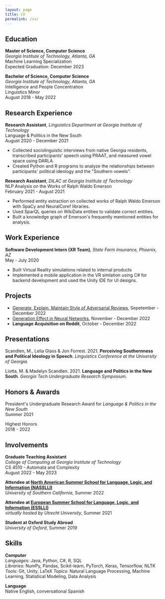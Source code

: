```yaml
---
layout: page
title: CV
permalink: /cv/
---
```


## Education

**Master of Science, Computer Science** <br>
_Georgia Institute of Technology, Atlanta, GA_<br>
Machine Learning Specialization<br>
Expected Graduation: December 2023 <br>

**Bachelor of Science, Computer Science** <br>
_Georgia Institute of Technology, Atlanta, GA_<br>
Intelligence and People Concentration<br>
Linguistics Minor<br>
August 2018 - May 2022 <br>

## Research Experience

**Research Assistant**, _Linguistics Department at Georgia Institute of Technology_ <br>
Language & Politics in the New South <br>
August 2020 - December 2021 <br>
- Collected sociolinguistic interviews from native Georgia residents, transcribed participants' speech using PRAAT, and measured vowel space using DARLA.
- Created Python and R programs to analyze the relationships between participants' political ideology and the "Southern vowels".

**Research Assistant**, _DILAC at Georgia Institute of Technology_ <br>
NLP Analysis on the Works of Ralph Waldo Emerson <br>
February 2021 - August 2021 <br>
- Performed entity extraction on collected works of Ralph Waldo Emerson with SpaCy and NeuralCoref libraries.
- Used SparQL queries on WikiData entities to validate correct entities.
- Built a knowledge graph of Emerson's frequently mentioned entities for analysis.

## Work Experience

**Software Development Intern (XR Team)**, _State Farm Insurance, Phoenix, AZ_<br>
May - July 2020 <br>
- Built Virtual Reality simulations related to internal products
- Implemented a mobile application in the VR simlation using C# for backend development and used the Unity IDE for UI designs.

## Projects

- [Generate, Explain, Maintain Style of Adversarial Reviews](https://mscandlen.github.io/mscandlen/GEMS/), Sepetember - December 2022 <br>
- [Generation Effect in Neural Networks](https://mscandlen.github.io/mscandlen/Generation-Effect/), November - December 2022 <br>
- **Language Acquisition on Reddit**, October - December 2022 <br>

## Presentations

Scandlen, M., Lelia Glass & Jon Forrest. 2021. **Perceiving Southernness and Political Ideology in Speech**. _Linguistics Conference at the University of Georgia_. <br>

Liotta, M. & Madelyn Scandlen. 2021. **Language and Politics in the New South**. _Georgia Tech Undergraduate Research Symposium_. <br>

## Honors & Awards

President's Undergraduate Research Award for _Language & Politics in the New South_ <br>
Summer 2021 <br>

Highest Honors <br>
2018 - 2022 <br>

## Involvements

**Graduate Teaching Assistant** <br>
_College of Computing at Georgia Institute of Technology_ <br>
CS 4510 - Automata and Complexity <br>
August 2022 - May 2023 <br>

**Attendee at [North American Summer School for Language, Logic, and Information (NASSLLI)](https://ml-la.github.io/nasslli2022/)** <br>
_University of Southern California_, Summer 2022 <br>

**Attendee at [European Summer School for Language, Logic, and Information (ESSLLI)](https://esslli2021.unibz.it/)** <br>
_virtually hosted by Utrecht University_, Summer 2021 <br>

**Student at Oxford Study Abroad** <br>
_University of Oxford_, Summer 2019 <br>

## Skills

**Computer** <br>
_Languages_: Java, Python, C#, R, SQL <br>
_Libraries_: NumPy, Pandas, Scikit-learn, PyTorch, Keras, Tensorflow, NLTK <br> 
_Tools_: Git, Unity, LaTeX
_Topics_: Natural Language Processing, Machine Learning, Statistical Modeling, Data Analysis <br>

**Language** <br>
Native English, conversational Spanish <br>
